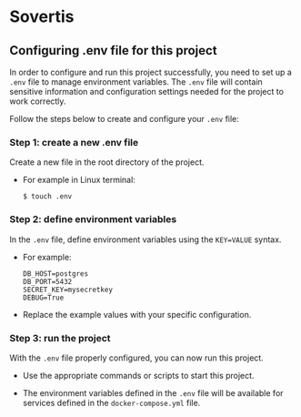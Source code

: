 # Sovertis

## Configuring .env file for this project

In order to configure and run this project successfully, you need to set up a `.env` file to manage environment variables. The `.env` file will contain sensitive information and configuration settings needed for the project to work correctly.

Follow the steps below to create and configure your `.env` file:

### Step 1: create a new .env file

Create a new file in the root directory of the project.

   - For example in Linux terminal: 

        ```
        $ touch .env
        ```

### Step 2: define environment variables

In the `.env` file, define environment variables using the `KEY=VALUE` syntax.

   - For example:

     ```
     DB_HOST=postgres
     DB_PORT=5432
     SECRET_KEY=mysecretkey
     DEBUG=True
     ```

   - Replace the example values with your specific configuration.


### Step 3: run the project

With the `.env` file properly configured, you can now run this project.

   - Use the appropriate commands or scripts to start this project.

   - The environment variables defined in the `.env` file will be available for services defined in the `docker-compose.yml` file.
